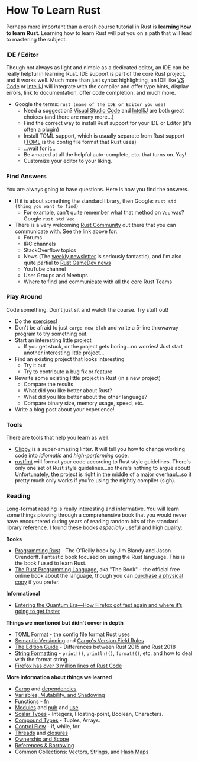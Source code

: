 # How To Learn Rust

Perhaps more important than a crash course tutorial in Rust is **learning how to learn Rust**.  Learning how to learn
Rust will put you on a path that will lead to mastering the subject.

### IDE / Editor

Though not always as light and nimble as a dedicated editor, an IDE can be really helpful in learning Rust.  IDE support is part of the core Rust project, and it works well.  Much more than just syntax highlighting, an IDE like [VS Code] or [IntelliJ] will integrate with the compiler and offer type hints, display errors, link to documentation, offer code completion, and much more.

- Google the terms: `rust (name of the IDE or Editor you use)`
  - Need a suggestion? [Visual Studio Code] and [IntelliJ] are both great choices (and there are many more...)
  - Find the correct way to install Rust support for your IDE or Editor (it's often a plugin)
  - Install TOML support, which is usually separate from Rust support ([TOML](https://github.com/toml-lang/toml)
    is the config file format that Rust uses)
  - ...wait for it...
  - Be amazed at all the helpful auto-complete, etc. that turns on.  Yay!
  - Customize your editor to your liking.

[VS Code]: https://code.visualstudio.com/
[Visual Studio Code]: https://code.visualstudio.com/
[IntelliJ]: https://www.jetbrains.com/idea/


### Find Answers

You are always going to have questions.  Here is how you find the answers.

- If it is about something the standard library, then Google: `rust std (thing you want to find)`
  - For example, can't quite remember what that method on `Vec` was? Google `rust std Vec`
- There is a very welcoming [Rust Community](https://www.rust-lang.org/community) out there that you can
  communicate with.  See the link above for:
  - Forums
  - IRC channels
  - StackOverflow topics
  - News (The [weekly newsletter](https://this-week-in-rust.org/) is seriously fantastic), and I'm also quite partial
    to [Rust GameDev news](https://rust-gamedev.github.io/)
  - YouTube channel
  - User Groups and Meetups
  - Where to find and communicate with all the core Rust Teams

### Play Around

Code something.  Don't just sit and watch the course.  Try stuff out!

- Do the [exercises](https://github.com/CleanCut/the_rust_crash_course#exercises)!
- Don't be afraid to just `cargo new blah` and write a 5-line throwaway program to try something out.
- Start an interesting little project
  - If you get stuck, or the project gets boring...no worries! Just start another interesting little project...
- Find an existing project that looks interesting
  - Try it out
  - Try to contribute a bug fix or feature
- Rewrite some existing little project in Rust (in a new project)
  - Compare the results
  - What did you like better about Rust?
  - What did you like better about the other language?
  - Compare binary size, memory usage, speed, etc.
- Write a blog post about your experience!


### Tools

There are tools that help you learn as well.

- [Clippy](https://github.com/rust-lang/rust-clippy) is a super-amazing linter.  It will tell you how to change
  working code into _idiomatic_ and _high-performing_ code.
- [rustfmt](https://github.com/rust-lang/rustfmt) will format your code according to Rust style guidelines.
  There's only one set of Rust style guidelines...so there's nothing to argue about!  Unfortunately, the project is 
  right in the middle of a major overhaul...so it pretty much only works if you're using the nightly compiler (sigh).

### Reading

Long-format reading is really interesting and informative. You will learn some things plowing through a comprehensive
book that you would never have encountered during years of reading random bits of the standard library reference.  I 
found these books _especially_ useful and high quality:

**Books**

- [Programming Rust](https://amzn.to/3ivkekS) - The O'Reilly book by Jim Blandy and Jason Orendorff.  Fantastic book
  focused on using the Rust language. This is the book _I_ used to learn Rust.
- [The Rust Programming Language](https://doc.rust-lang.org/book/), aka "The Book" - the official free online book 
  about the language, though you can [purchase a physical copy](https://amzn.to/2Vq0giK) if you prefer.

**Informational**

- [Entering the Quantum Era—How Firefox got fast again and where it’s going to get faster](https://hacks.mozilla.org/2017/11/entering-the-quantum-era-how-firefox-got-fast-again-and-where-its-going-to-get-faster/)

**Things we mentioned but didn't cover in depth**
- [TOML Format](https://github.com/toml-lang/toml) - the config file format Rust uses
- [Semantic Versioning](https://semver.org/) and [Cargo's Version Field Rules](https://doc.rust-lang.org/cargo/reference/manifest.html#the-version-field)
- [The Edition Guide](https://doc.rust-lang.org/nightly/edition-guide/introduction.html) - Differences between Rust 2015 and Rust 2018
- [String Formatting](https://doc.rust-lang.org/std/fmt/index.html) - `print!()`, `println!()`, `format!()`, etc. and
  how to deal with the format string.
- [Firefox has over 3 million lines of Rust Code](https://www.openhub.net/p/firefox/analyses/latest/languages_summary)
  
**More information about things we learned**
- [Cargo](https://doc.rust-lang.org/book/ch01-03-hello-cargo.html) and
  [dependencies](https://doc.rust-lang.org/book/ch02-00-guessing-game-tutorial.html#using-a-crate-to-get-more-functionality)
- [Variables, Mutability, and Shadowing](https://doc.rust-lang.org/book/ch03-01-variables-and-mutability.html)
- [Functions](https://doc.rust-lang.org/book/ch03-03-how-functions-work.html) - fn
- [Modules](https://doc.rust-lang.org/book/ch07-02-defining-modules-to-control-scope-and-privacy.html)
  and [pub](https://doc.rust-lang.org/book/ch07-03-paths-for-referring-to-an-item-in-the-module-tree.html#exposing-paths-with-the-pub-keyword)
  and [use](https://doc.rust-lang.org/book/ch07-04-bringing-paths-into-scope-with-the-use-keyword.html)
- [Scalar Types](https://doc.rust-lang.org/book/ch03-02-data-types.html#scalar-types) - 
  Integers, Floating-point, Boolean, Characters.
- [Compound Types](https://doc.rust-lang.org/book/ch03-02-data-types.html#compound-types) - 
  Tuples, Arrays.
- [Control Flow](https://doc.rust-lang.org/book/ch03-05-control-flow.html) - if, while, for
- [Threads](https://doc.rust-lang.org/book/ch16-01-threads.html)
  and [closures](https://doc.rust-lang.org/book/ch13-01-closures.html)
- [Ownership and Scope](https://doc.rust-lang.org/book/ch04-01-what-is-ownership.html)
- [References & Borrowing](https://doc.rust-lang.org/book/ch04-02-references-and-borrowing.html)
- Common Collections: [Vectors](https://doc.rust-lang.org/book/ch08-01-vectors.html),
  [Strings](https://doc.rust-lang.org/book/ch08-02-strings.html),
  and [Hash Maps](https://doc.rust-lang.org/book/ch08-03-hash-maps.html)
